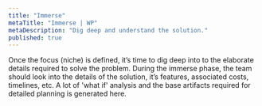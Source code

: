 ```yaml
---
title: "Immerse"
metaTitle: "Immerse | WP"
metaDescription: "Dig deep and understand the solution."
published: true
---
```


Once the focus (niche) is defined, it’s time to dig deep into to the elaborate details required to solve the problem. During the immerse phase, the team should look into the details of the solution, it’s features, associated costs, timelines, etc. A lot of 'what if' analysis and the base artifacts required for detailed planning is generated here.

